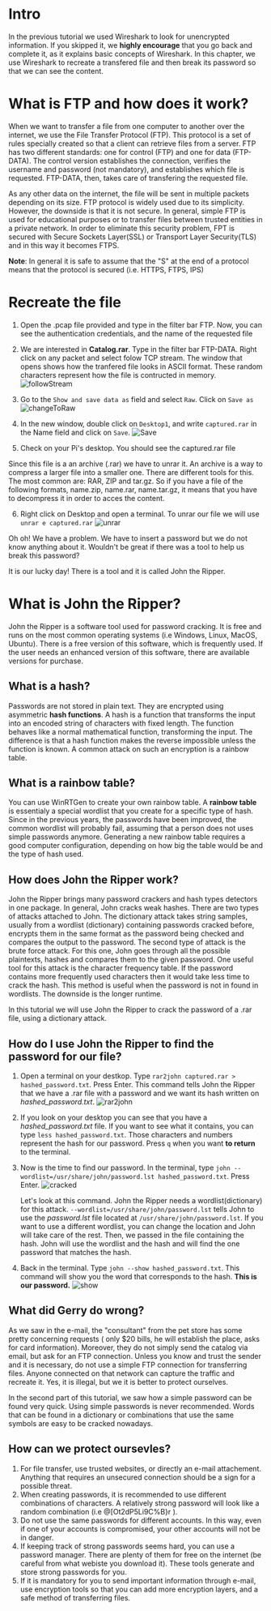 
# Intro

In the previous tutorial we used Wireshark to look for unencrypted information. If you skipped it, we **highly encourage** that you go back and complete it, as it explains basic concepts of Wireshark. In this chapter, we use Wireshark to recreate a transfered file and then break its password so that we can see the content. 


# What is FTP and how does it work?
When we want to transfer a file from one computer to another over the internet, we use the File Transfer Protocol (FTP). This protocol is a set of rules specially created so that a client can retrieve files from a server. FTP has two different standards: one for control (FTP) and one for data (FTP-DATA). The control version establishes the connection, verifies the username and password (not mandatory), and establishes which file is requested. FTP-DATA, then, takes care of transfering the requested file. 

As any other data on the internet, the file will be sent in multiple packets depending on its size. FTP protocol is widely used due to its simplicity. However, the downside is that it is not secure. In general, simple FTP is used for educational purposes or to transfer files between trusted entities in a private network. In order to eliminate this security problem, FPT is secured with Secure Sockets Layer(SSL) or Transport Layer Security(TLS) and in this way it becomes FTPS. 

__Note__: In general it is safe to assume that the "S" at the end of a protocol means that the protocol is secured (i.e. HTTPS, FTPS, IPS)

# Recreate the file

1. Open the .pcap file provided and type in the filter bar FTP. Now, you can see the authentication credentials, and the name of the requested file

2. We are interested in __Catalog.rar__. Type in the filter bar FTP-DATA. Right click on any packet and select folow TCP stream. The window that opens shows how the tranfered file looks in ASCII format. These random characters represent how the file is contructed in memory. 
![followStream](http://www.suzannejmatthews.com/images/aosk/chapter3/ftp-followStream.PNG)
	 
3. Go to the `Show and save data as` field and select `Raw`. Click on `Save as`
![changeToRaw](http://www.suzannejmatthews.com/images/aosk/chapter3/ftpStreamChangeToRaw.PNG)
	
4. In the new window, double click on `Desktop1`, and write `captured.rar` in the Name field and click on `Save`.
![Save](http://www.suzannejmatthews.com/images/aosk/chapter3/SaveTheFileFromShark.PNG)
	
5. Check on your Pi's desktop. You should see the captured.rar file
 
 Since this file is a an archive (.rar) we have to unrar it. An archive is a way to compress a larger file into a smaller one. There are different tools for this. The most common are: RAR, ZIP and tar.gz. So if you have a file of the following formats, name.zip, name.rar, name.tar.gz, it means that you have to decompress it in order to acces the content.

6. Right click on Desktop and open a terminal. To unrar our file we will use `unrar e captured.rar` 
![unrar](http://www.suzannejmatthews.com/images/aosk/chapter3/Unrar.PNG)
  
  Oh oh! We have a problem. We have to insert a password but we do not know anything about it. Wouldn't be great if there was a tool to help us break this password? 
  
  It is our lucky day! There is a tool and it is called John the Ripper.
  
# What is John the Ripper?
John the Ripper is a software tool used for password cracking. It is free and runs on the most common operating systems (i.e Windows, Linux, MacOS, Ubuntu). There is a free version of this software, which is frequently used. If the user needs an enhanced version of this software, there are available versions for purchase.

## What is a hash?
Passwords are not stored in plain text. They are encrypted using asymmetric **hash functions**. A hash is a function that transforms the input into an encoded string of characters with fixed length. The function behaves like a normal mathematical function, transforming the input. The difference is that a hash function makes the reverse impossible unless the function is known. A common attack on such an encryption is a rainbow table. 

## What is a rainbow table?
You can use WinRTGen to create your own rainbow table. A **rainbow table** is essentialy a special wordlist that you create for a specific type of hash. Since in the previous years, the passwords have been improved, the common wordlist will probably fail, assuming that a person does not uses simple passwords anymore. Generating a new rainbow table requires a good computer configuration, depending on how big the table would be and the type of hash used. 

## How does John the Ripper work?
John the Ripper brings many password crackers and hash types detectors in one package. In general, John cracks weak hashes. There are two types of attacks attached to John. The dictionary attack takes string samples, usually from a wordlist (dictionary) containing passwords cracked before, encrypts them in the same format as the password being checked and compares the output to the password. The second type of attack is the brute force attack. For this one, John goes through all the possible plaintexts, hashes and compares them to the given password. One useful tool for this attack is the character frequency table. If the password contains more frequently used characters then it would take less time to crack the hash. This method is useful when the password is not in found in wordlists. The downside is the longer runtime.

In this tutorial we will use John the Ripper to crack the password of a .rar file, using a dictionary attack.

## How do I use John the Ripper to find the password for our file?

1. Open a terminal on your destkop. Type `rar2john captured.rar > hashed_password.txt`. Press Enter. This command tells John the Ripper that we have a .rar file with a password and we want its hash written on _hashed_password.txt_.
![rar2john](http://www.suzannejmatthews.com/images/aosk/chapter3/rar2john.PNG)

2. If you look on your desktop you can see that you have a *hashed_password.txt* file. If you want to see what it contains, you can type `less hashed_password.txt`. Those characters and numbers represent the hash for our password. Press `q` when you want __to return__ to the terminal. 

3. Now is the time to find our password. In the terminal, type `john --wordlist=/usr/share/john/password.lst hashed_password.txt`. Press Enter.
![cracked](http://www.suzannejmatthews.com/images/aosk/chapter3/CrackedPassword.PNG)
	
   Let's look at this command. John the Ripper needs a wordlist(dictionary) for this attack. `--wordlist=/usr/share/john/password.lst` tells John to use the _password.lst_ file located at `/usr/share/john/password.lst`. If you want to use a different wordlist, you can change the location and John will take care of the rest. Then, we passed in the file containing the hash. John will use the wordlist and the hash and will find the one password that matches the hash.

4. Back in the terminal. Type `john --show hashed_password.txt`. This command will show you the word that corresponds to the hash. __This is our password.__
![show](http://www.suzannejmatthews.com/images/aosk/chapter3/ShowPassword.PNG) 
	

## What did Gerry do wrong?
As we saw in the e-mail, the "consultant" from the pet store has some pretty concerning requests ( only $20 bills, he will establish the place, asks for card information). Moreover, they do not simply send the catalog via email, but ask for an FTP connection.
Unless you know and trust the sender and it is necessary, do not use a simple FTP connection for transferring files. Anyone connected on that network can capture the traffic and recreate it. Yes, it is illegal, but we it is better to protect ourselves. 

In the second part of this tutorial, we saw how a simple password can be found very quick. Using simple passwords is never recommended. Words that can be found in a dictionary or combinations that use the same symbols are easy to be cracked nowadays. 

## How can we protect oursevles?
1. For file transfer, use trusted websites, or directly an e-mail attachement. Anything that requires an unsecured connection should be a sign for a possible threat. 
2. When creating passwords, it is recommended to use different combinations of characters. A relatively strong password will look like a random combination (i.e @[Ot2dP5Li9C%B}r ). 
3. Do not use the same passwords for different accounts. In this way, even if one of your accounts is compromised, your other accounts will not be in danger.
4. If keeping track of strong passwords seems hard, you can use a password manager. There are plenty of them for free on the internet (be careful from what webiste you download it). These tools generate and store strong passwords for you.
5. If it is mandatory for you to send important information through e-mail, use encryption tools so that you can add more encryption layers, and a safe method of transferring files.



